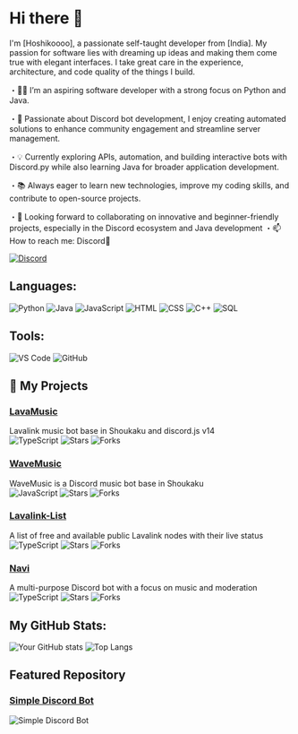 # Hi there 👋

I'm [Hoshikoooo], a passionate self-taught developer from [India]. My passion for software lies with dreaming up ideas and making them come true with elegant interfaces. I take great care in the experience, architecture, and code quality of the things I build.

・👨‍💻 I’m an aspiring software developer with a strong focus on Python and Java.

・🤖 Passionate about Discord bot development, I enjoy creating automated solutions to enhance community engagement and streamline server management.

・💡 Currently exploring APIs, automation, and building interactive bots with Discord.py while also learning Java for broader application development.

・📚 Always eager to learn new technologies, improve my coding skills, and contribute to open-source projects.

・🎯 Looking forward to collaborating on innovative and beginner-friendly projects, especially in the Discord ecosystem and Java development
・📫 How to reach me: Discord🔗

[![Discord](https://img.shields.io/badge/Discord-7289DA?style=for-the-badge&logo=discord&logoColor=white)](https://discord.com/invite/fKwkkpRpTv)

## Languages:
![Python](https://img.shields.io/badge/Python-3776AB?style=for-the-badge&logo=python&logoColor=white)
![Java](https://img.shields.io/badge/Java-007396?style=for-the-badge&logo=java&logoColor=white)
![JavaScript](https://img.shields.io/badge/JavaScript-F7DF1E?style=for-the-badge&logo=javascript&logoColor=black)
![HTML](https://img.shields.io/badge/HTML5-E34F26?style=for-the-badge&logo=html5&logoColor=white)
![CSS](https://img.shields.io/badge/CSS3-1572B6?style=for-the-badge&logo=css3&logoColor=white)
![C++](https://img.shields.io/badge/C++-00599C?style=for-the-badge&logo=c%2B%2B&logoColor=white)
![SQL](https://img.shields.io/badge/SQL-4479A1?style=for-the-badge&logo=postgresql&logoColor=white)

## Tools:
![VS Code](https://img.shields.io/badge/VS%20Code-007ACC?style=for-the-badge&logo=visual%20studio%20code&logoColor=white)
![GitHub](https://img.shields.io/badge/GitHub-181717?style=for-the-badge&logo=github&logoColor=white)

## 📂 My Projects

### [LavaMusic](https://github.com/Hoshikoooo/lavamusic)
Lavalink music bot base in Shoukaku and discord.js v14  
![TypeScript](https://img.shields.io/badge/-TypeScript-blue) ![Stars](https://img.shields.io/github/stars/Hoshikoooo/lavamusic) ![Forks](https://img.shields.io/github/forks/Hoshikoooo/lavamusic)

### [WaveMusic](https://github.com/Hoshikoooo/wavemusic)
WaveMusic is a Discord music bot base in Shoukaku  
![JavaScript](https://img.shields.io/badge/-JavaScript-yellow) ![Stars](https://img.shields.io/github/stars/Hoshikoooo/wavemusic) ![Forks](https://img.shields.io/github/forks/Hoshikoooo/wavemusic)

### [Lavalink-List](https://github.com/Hoshikoooo/lavalink-list)
A list of free and available public Lavalink nodes with their live status  
![TypeScript](https://img.shields.io/badge/-TypeScript-blue) ![Stars](https://img.shields.io/github/stars/Hoshikoooo/lavalink-list) ![Forks](https://img.shields.io/github/forks/Hoshikoooo/lavalink-list)

### [Navi](https://github.com/Hoshikoooo/navi)
A multi-purpose Discord bot with a focus on music and moderation  
![TypeScript](https://img.shields.io/badge/-TypeScript-blue) ![Stars](https://img.shields.io/github/stars/Hoshikoooo/navi) ![Forks](https://img.shields.io/github/forks/Hoshikoooo/navi)

## My GitHub Stats:
![Your GitHub stats](https://github-readme-stats.vercel.app/api?username=Hoshikoooo&show_icons=true&theme=tokyonight)
![Top Langs](https://github-readme-stats.vercel.app/api/top-langs/?username=hoshikoooo&layout=compact)

## Featured Repository

### [Simple Discord Bot](https://github.com/Hoshikoooo/simple-discord-bot)

![Simple Discord Bot](https://github-readme-stats.vercel.app/api/pin/?username=Hoshikoooo&repo=simple-discord-bot&theme=radical)

